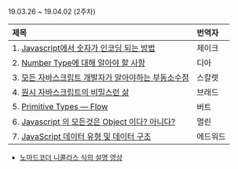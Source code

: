 19.03.26 ~ 19.04.02 (2주차)

| 제목                                                                                                                                                                                                                                                                                                                                                                                                                                                                                                                                                                                                                        | 번역자   |
| :-------------------------------------------------------------------------------------------------------------------------------------------------------------------------------------------------------------------------------------------------------------------------------------------------------------------------------------------------------------------------------------------------------------------------------------------------------------------------------------------------------------------------------------------------------------------------------------------------------------------------- | :------- |
| 1. [Javascript에서 숫자가 인코딩 되는 방법](https://github.com/Lee-hyuna/33-js-concepts-kr/wiki/yongkwan-02)                                                                                                                                                                                                                                                                                                                                                                                                                                                                                          | 제이크   |
| 2. [Number Type에 대해 알아야 할 사항](https://github.com/Lee-hyuna/33-js-concepts-kr/wiki/%E1%84%8C%E1%85%A1%E1%84%87%E1%85%A1%E1%84%89%E1%85%B3%E1%84%8F%E1%85%B3%E1%84%85%E1%85%B5%E1%86%B8%E1%84%90%E1%85%B3-Number-type%E1%84%8B%E1%85%A6-%E1%84%83%E1%85%A2%E1%84%92%E1%85%A2-%E1%84%8B%E1%85%A1%E1%86%AF%E1%84%8B%E1%85%A1%E1%84%8B%E1%85%A3-%E1%84%92%E1%85%A1%E1%86%AF-%E1%84%80%E1%85%A5%E1%86%BA%E1%84%83%E1%85%B3%E1%86%AF)                                                                                                                                                     | 디아     |
| 3. [모든 자바스크립트 개발자가 알아야하는 부동소수점](https://github.com/Lee-hyuna/33-js-concepts-kr/wiki/%E1%84%86%E1%85%A9%E1%84%83%E1%85%B3%E1%86%AB-%E1%84%8C%E1%85%A1%E1%84%87%E1%85%A1%E1%84%89%E1%85%B3%E1%84%8F%E1%85%B3%E1%84%85%E1%85%B5%E1%86%B8%E1%84%90%E1%85%B3-%E1%84%80%E1%85%A2%E1%84%87%E1%85%A1%E1%86%AF%E1%84%8C%E1%85%A1%E1%84%80%E1%85%A1-%E1%84%8B%E1%85%A1%E1%86%AF%E1%84%8B%E1%85%A1%E1%84%8B%E1%85%A3%E1%84%92%E1%85%A1%E1%84%82%E1%85%B3%E1%86%AB-%E1%84%87%E1%85%AE%E1%84%83%E1%85%A9%E1%86%BC%E1%84%89%E1%85%A9%E1%84%89%E1%85%AE%E1%84%8C%E1%85%A5%E1%86%B7) | 스칼렛   |
| 4. [원시 자바스크립트의 비밀스런 삶](https://github.com/Lee-hyuna/33-js-concepts-kr/wiki/%E1%84%8B%E1%85%AF%E1%86%AB%E1%84%89%E1%85%B5-%E1%84%8C%E1%85%A1%E1%84%87%E1%85%A1%E1%84%89%E1%85%B3%E1%84%8F%E1%85%B3%E1%84%85%E1%85%B5%E1%86%B8%E1%84%90%E1%85%B3%E1%84%8B%E1%85%B4-%E1%84%87%E1%85%B5%E1%84%86%E1%85%B5%E1%86%AF%E1%84%89%E1%85%B3%E1%84%85%E1%85%A5%E1%86%AB-%E1%84%89%E1%85%A1%E1%86%B1)                                                                                                                                                                                               | 브래드   |
| 5. [Primitive Types — Flow](https://github.com/Lee-hyuna/33-js-concepts-kr/wiki/Primitive-Types-%E2%80%94-Flow)                                                                                                                                                                                                                                                                                                                                                                                                                                                                                                             | 버트     |
| 6. [Javascript 의 모든것은 Object 이다? 아니다?](https://github.com/Lee-hyuna/33-js-concepts-kr/wiki/Javascript-%E1%84%8B%E1%85%B4-%E1%84%86%E1%85%A9%E1%84%83%E1%85%B3%E1%86%AB%E1%84%80%E1%85%A5%E1%86%BA%E1%84%8B%E1%85%B3%E1%86%AB-Object-%E1%84%8B%E1%85%B5%E1%84%83%E1%85%A1.%3F-%E1%84%8B%E1%85%A1%E1%84%82%E1%85%B5%E1%84%83%E1%85%A1.%3F.md)                                                                                                                                                                                                                                                                       | 멀린     |
| 7. [JavaScript 데이터 유형 및 데이터 구조](https://github.com/Lee-hyuna/33-js-concepts-kr/wiki/JavaScript-%E1%84%83%E1%85%A6%E1%84%8B%E1%85%B5%E1%84%90%E1%85%A5-%E1%84%8B%E1%85%B2%E1%84%92%E1%85%A7%E1%86%BC-%E1%84%86%E1%85%B5%E1%86%BE-%E1%84%83%E1%85%A6%E1%84%8B%E1%85%B5%E1%84%90%E1%85%A5-%E1%84%80%E1%85%AE%E1%84%8C%E1%85%A9)                                                                                                                                                                                                                                                                                 | 에드워드 |

- [노마드코더 니콜라스 식의 설명 영상](https://www.youtube.com/watch?v=IMyvCJKZSL8)
